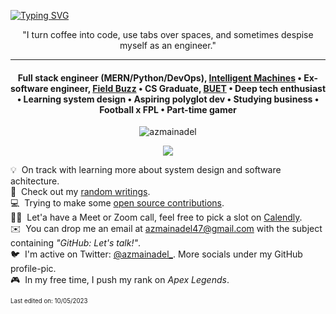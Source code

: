 [![Typing SVG](https://readme-typing-svg.herokuapp.com?font=Jost&size=92&color=000000&center=true&vCenter=true&width=1000&height=160&lines=%3CHello%2C+World!%2F%3E;%3C%E0%A6%95%E0%A6%BF%E0%A6%B0%E0%A7%87%2C+%E0%A6%AA%E0%A7%83%E0%A6%A5%E0%A6%BF%E0%A6%AC%E0%A7%80!%2F%3E)](https://git.io/typing-svg)
<p align="center">"I turn coffee into code, use tabs over spaces, and sometimes despise myself as an engineer."</p>

---

<h4 align="center">Full stack engineer (MERN/Python/DevOps), <a href='https://intelligentmachin.es'>Intelligent Machines</a> • Ex-software engineer, <a href='https://field.buzz'>Field Buzz</a> • CS Graduate, <a href='https://buet.ac.bd'>BUET</a> • Deep tech enthusiast • Learning system design • Aspiring polyglot dev • Studying business • Football x FPL • Part-time gamer</h4>


<!-- - 👨‍💻 Personal site: [https://azmainadel.site/](https://azmainadel.me/)
- 📝 Some stuff I wrote: [https://azmainadel.site/blog/](https://azmainadel.site/blog/)
- 📫 Reach me: **azmainadel47@gmail.com**
- 📄 Check out my resume: [https://azmainadel.site/resume/](https://azmainadel.site/resume/) -->


<p align="center">
 <img align='center' src="https://komarev.com/ghpvc/?username=azmainadel" alt="azmainadel" /> 
</p>

<p align="center">
  <img src="https://github-readme-stats.vercel.app/api?username=azmainadel&show_icons=true"/>
</p>

💡 &nbsp;On track with learning more about system design and software achitecture.\
📄 &nbsp;Check out my <a href="https://azmainadel.github.io/blog/" target="_blank">random writings</a>. <br> 
💻 &nbsp;Trying to make some <a href="https://azmainadel.github.io/blog/" target="_blank">open source contributions</a>. <br> 
🤝🏻 &nbsp;Let'a have a Meet or Zoom call, feel free to pick a slot on <a href="https://calendly.com/azmainadel/30min" target="_blank">Calendly</a>. <br>
✉️ &nbsp;You can drop me an email at azmainadel47@gmail.com with the subject containing *"GitHub: Let's talk!"*.\
🐦 &nbsp;I'm active on Twitter: <a href="https://twitter.com/azmainadel_" target="_blank">@azmainadel_</a>. More socials under my GitHub profile-pic. \
🎮 &nbsp;In my free time, I push my rank on *Apex Legends*.

<sub><sup>Last edited on: 10/05/2023</sup></sub>
